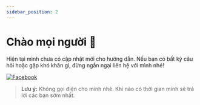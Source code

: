 ```yaml
---
sidebar_position: 2
---
```


# Chào mọi người 👋

Hiện tại mình chưa có cập nhật mới cho hướng dẫn. Nếu bạn có bất kỳ câu hỏi hoặc gặp khó khăn gì, đừng ngần ngại liên hệ với mình nhé!

[![Facebook](https://img.shields.io/badge/Facebook-1877F2?style=for-the-badge&logo=facebook&logoColor=white)](https://www.facebook.com/tui.la.phuc747/)

> **Lưu ý:** Không gọi điện cho mình nhé. Khi nào có thời gian mình sẽ trả lời các bạn sớm nhất.